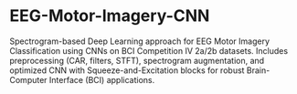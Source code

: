 # EEG-Motor-Imagery-CNN
Spectrogram-based Deep Learning approach for EEG Motor Imagery Classification using CNNs on BCI Competition IV 2a/2b datasets. Includes preprocessing (CAR, filters, STFT), spectrogram augmentation, and optimized CNN with Squeeze-and-Excitation blocks for robust Brain-Computer Interface (BCI) applications.
